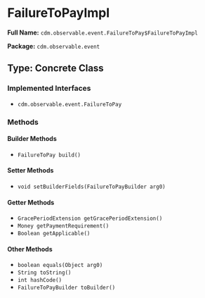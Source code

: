 # FailureToPayImpl

**Full Name:** `cdm.observable.event.FailureToPay$FailureToPayImpl`

**Package:** `cdm.observable.event`

## Type: Concrete Class

### Implemented Interfaces

- `cdm.observable.event.FailureToPay`

### Methods

#### Builder Methods

- `FailureToPay build()`

#### Setter Methods

- `void setBuilderFields(FailureToPayBuilder arg0)`

#### Getter Methods

- `GracePeriodExtension getGracePeriodExtension()`
- `Money getPaymentRequirement()`
- `Boolean getApplicable()`

#### Other Methods

- `boolean equals(Object arg0)`
- `String toString()`
- `int hashCode()`
- `FailureToPayBuilder toBuilder()`

